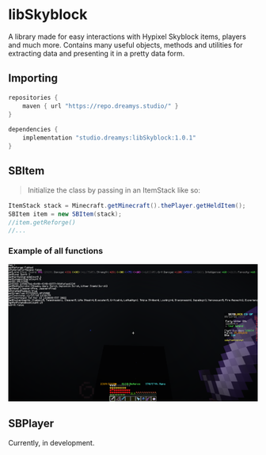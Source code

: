 # libSkyblock
A library made for easy interactions with Hypixel Skyblock items, players and much more. Contains many useful objects, methods and utilities for extracting data and presenting it in a pretty data form.

## Importing
```groovy
repositories {
    maven { url "https://repo.dreamys.studio/" }
}
```

```groovy
dependencies {
    implementation "studio.dreamys:libSkyblock:1.0.1"
}
```

## SBItem
> Initialize the class by passing in an ItemStack like so:
```java
ItemStack stack = Minecraft.getMinecraft().thePlayer.getHeldItem();
SBItem item = new SBItem(stack);
//item.getReforge()
//...
```

### Example of all functions
![img.png](img/img.png)

## SBPlayer
Currently, in development.